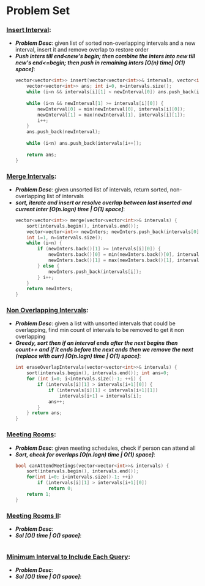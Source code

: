 # Problem Set

### [Insert Interval](https://leetcode.com/problems/insert-interval/):
- ***Problem Desc***: given list of sorted non-overlapping intervals and a new interval, insert it and remove overlap to restore order
- ***Push inters till end<new's begin; then combine the inters into new till new's end<=begin; then push in remaining inters [O(n) time| O(1) space]***:
  ```cpp
  vector<vector<int>> insert(vector<vector<int>>& intervals, vector<int>& newInterval) {
      vector<vector<int>> ans; int i=0, n=intervals.size();
      while (i<n && intervals[i][1] < newInterval[0]) ans.push_back(intervals[i++]);
      
      while (i<n && newInterval[1] >= intervals[i][0]) {
          newInterval[0] = min(newInterval[0], intervals[i][0]);
          newInterval[1] = max(newInterval[1], intervals[i][1]);
          i++;
      }
      ans.push_back(newInterval);
      
      while (i<n) ans.push_back(intervals[i++]);
      
      return ans;
  }
  ```

### [Merge Intervals](https://leetcode.com/problems/merge-intervals/):
- ***Problem Desc***: given unsorted list of intervals, return sorted, non-overlapping list of intervals
- ***sort, iterate and insert or resolve overlap between last inserted and current inter [O(n.logn) time | O(1) space]***:
  ```cpp
  vector<vector<int>> merge(vector<vector<int>>& intervals) {
      sort(intervals.begin(), intervals.end());
      vector<vector<int>> newInters; newInters.push_back(intervals[0]);
      int i=1, n=intervals.size();
      while (i<n) {
          if (newInters.back()[1] >= intervals[i][0]) {
              newInters.back()[0] = min(newInters.back()[0], intervals[i][0]);
              newInters.back()[1] = max(newInters.back()[1], intervals[i][1]);
          } else {
              newInters.push_back(intervals[i]);
          } i++;
      }
      return newInters;
  }
  ```

### [Non Overlapping Intervals](https://leetcode.com/problems/non-overlapping-intervals/):
- ***Problem Desc***: given a list with unsorted intervals that could be overlapping, find min count of intervals to be removed to get it non overlapping
- ***Greedy, sort then if an interval ends after the next begins then count++ and if it ends before the next ends then we remove the next (replace with curr) [O(n.logn) time | O(1) space]***:
  ```cpp
  int eraseOverlapIntervals(vector<vector<int>>& intervals) {
      sort(intervals.begin(), intervals.end()); int ans=0;
      for (int i=0; i<intervals.size()-1; ++i) {
          if (intervals[i][1] > intervals[i+1][0]) {
              if (intervals[i][1] < intervals[i+1][1]) 
                  intervals[i+1] = intervals[i];
              ans++;
          }
      } return ans;
  }
  ```

### [Meeting Rooms](https://leetcode.com/problems/meeting-rooms/):
- ***Problem Desc***: given meeting schedules, check if person can attend all
- ***Sort, check for overlaps [O(n.logn) time | O(1) space]***:
  ```cpp
  bool canAttendMeetings(vector<vector<int>>& intervals) {
      sort(intervals.begin(), intervals.end());
      for(int i=0; i<intervals.size()-1; ++i)
          if (intervals[i][1] > intervals[i+1][0]) 
              return 0;
      return 1;
  }
  ```

### [Meeting Rooms II](https://github.com/neetcode-gh/leetcode/blob/main/cpp/0253-meeting-rooms-ii.cpp):
- ***Problem Desc***:
- ***Sol [O() time | O() space]***:
  ```cpp
  ```

### [Minimum Interval to Include Each Query](https://leetcode.com/problems/minimum-interval-to-include-each-query/):
- ***Problem Desc***:
- ***Sol [O() time | O() space]***:
  ```cpp
  ```
